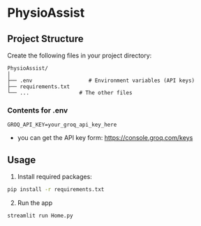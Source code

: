 # PhysioAssist

## Project Structure

Create the following files in your project directory:

```
PhysioAssist/
│
├── .env                  # Environment variables (API keys)
├── requirements.txt      
└── ...                # The other files
```


### Contents for .env

```
GROQ_API_KEY=your_groq_api_key_here
```
- you can get the API key form: https://console.groq.com/keys

## Usage
 1. Install required packages:
   ```bash
   pip install -r requirements.txt
   ```
2. Run the app
```bash
streamlit run Home.py
```
